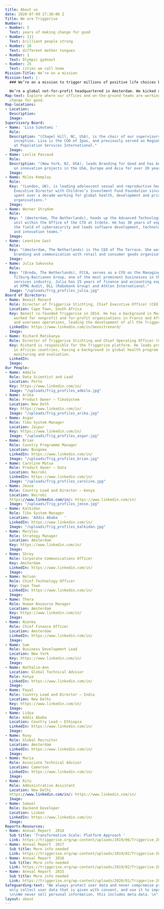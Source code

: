 ```yaml
---
title: About us
date: 2020-07-09 17:30:00 Z
Title: We are Triggerise
Numbers:
- Number: 5
  Text: years of making change for good
- Number: 111
  Text: brilliant people strong
- Number: 10
  Text: different mother tongues
- Number: 1
  Text: Olympic gymnast
- Number: 25
  Text: cities we call home
Mission-Title: We’re on a mission
Mission-text: |-
  ### We’re on a mission to trigger millions of positive life choices by young people and make an unsurpassed impact on global health and wellbeing.

  We’re a global not-for-profit headquartered in Amsterdam. We kicked off with big ambitions in 2014 and now operate in eight markets, with offices and on-the-ground staff around the globe. And we’re not stopping here: our teams and positive impact are expanding by the minute.
Map-text: Explore where our offices and on-the-ground teams are working to trigger
  change for good.
Map-locations:
- Location: 
  Description: 
  Image: 
Supervisory Board:
- Name: 'Lisa Simutami '
  Role: 
  Description: "(Chapel Hill, NC, USA), is the chair of our supervisory board since
    inception. Lisa is the COO of Ipas, and previously served as Regional Director
    at Population Services International."
  Image: 
- Name: Leslie Pascaud
  Role: 
  Description: "(New York, NJ, USA), leads Branding for Good and has been working
    on innovation projects in the USA, Europe and Asia for over 20 years."
  Image: 
- Name: Miles Kemplay
  Role: 
  Key: "(London, UK), is leading adolescent sexual and reproductive health work as
    Executive Director with Children’s Investment Fund Foundation since 2016. He has
    spent over a decade working for global health, development and private sector
    organisations."
  Image: 
- Name: Werner Strydom
  Role: 
  Key: " (Amsterdam, The Netherlands), heads up the Advanced Technology & Innovation
    unit within the Office of the CTO at Irdeto. He has 30 years of experience in
    the field of cybersecurity and leads software development, technology research,
    and innovation teams."
  Image: 
- Name: Leontine Gast
  Role: 
  Key: "(Amsterdam, The Netherlands) is the CEO of The Terrace. She works in strategy,
    branding and communication with retail and consumer goods organisations. "
  Image: 
- Name: Julia Sakovska
  Role: 
  Key: "(Breda, The Netherlands), FCCA, serves as a CFO on the Managing Board of Van
    Tilburg-Bastianen Group, one of the most prominent businesses in the mobility
    services industry. Julia has 25 years of finance and accounting experience gained
    at KPMG Audit, DLL (Rabobank Group) and Athlon International."
  Image: "/uploads/Trig_profiles_julia.jpg"
Board of Directors:
- Name: Benoit Renard
  Role: Director of Triggerise Stichting, Chief Executive Officer (CEO) and Co-founder
  Location: Cape Town, South Africa
  Key: Benoit co-founded Triggerise in 2014. He has a background in Marketing, having
    worked for nonprofit and for-profit organisations in France and Africa. He manages
    and oversees operations, leading the development of all the Triggerise ecosystems.
  LinkedIn: https://www.linkedin.com/in/benoitrenard/
  Image: 
- Name: Richard Matikanya
  Role: Director of Triggerise Stichting and Chief Operating Officer (COO)
  Key: Richard is responsible for the Triggerise platform. He leads project implementation
    in African countries, having a background in global health program design, management,
    monitoring and evaluation.
  LinkedIn: 
  Image: 
Our People:
- Name: Admilo
  Role: Data Scientist and Lead
  Location: Porto
  Key: https://www.linkedin.com/in/
  Image: "/uploads/Trig_profiles_admilo.jpg"
- Name: Arika
  Role: Product Owner – TikoSystem
  Location: New Delh
  Key: https://www.linkedin.com/in/
  Image: "/uploads/Trig_profiles_arika.jpg"
- Name: Asgar
  Role: Tiko System Manager
  Location: Jaipur
  Key: https://www.linkedin.com/in/
  Image: "/uploads/Trig_profiles_asgar.jpg"
- Name: Brian
  Role: Country Programme Manager
  Location: Bungoma
  LinkedIn: https://www.linkedin.com/in/
  Image: "/uploads/Trig_profiles_brian.jpg"
- Name: Caroline Mutua
  Role: Product Owner – Data
  Location: Nairobi
  LinkedIn: https://www.linkedin.com/in/
  Image: "/uploads/Trig_profiles_caroline.jpg"
- Name: Jesse
  Role: Country Lead and Director – Kenya
  Location: Nairobi
  https://www.linkedin.com/in/: https://www.linkedin.com/in/
  Image: "/uploads/Trig_profiles_jesse.jpg"
- Name: Kalkidan
  Role: Tiko System Manager
  Location: 'Addis Ababa   '
  LinkedIn: https://www.linkedin.com/in/
  Image: "/uploads/Trig_profiles_kalkidan.jpg"
- Name: Marylou
  Role: Strategy Manager
  Location: Amsterdam
  Key: https://www.linkedin.com/in/
  Image: 
- Name: Shrey
  Role: Corporate Communications Officer
  Key: Amsterdam
  LinkedIn: https://www.linkedin.com/in/
  Image: 
- Name: Nelson
  Role: Chief Technology Officer
  Key: Cape Town
  LinkedIn: https://www.linkedin.com/in/
  Image: 
- Name: Thera
  Role: Human Resource Manager
  Location: Amsterdam
  Key: https://www.linkedin.com/in/
  Image: 
- Name: Nienke
  Role: Chief Finance Officer
  Location: Amsterdam
  LinkedIn: https://www.linkedin.com/in/
  Image: 
- Name: Sam
  Role: Business Development Lead
  Location: New York
  Key: https://www.linkedin.com/in/
  Image: 
- Name: Nathalie-Ann
  Location: Global Technical Advisor
  Role: Kenya
  LinkedIn: https://www.linkedin.com/in/
  Image: 
- Name: Payal
  Role: Country Lead and Director – India
  Location: New Delhi
  Key: https://www.linkedin.com/in/
  Image: 
- Name: Lidya
  Role: Addis Ababa
  Location: Country Lead – Ethiopia
  LinkedIn: https://www.linkedin.com/in/
  Image: 
- Name: Roxy
  Role: Global Recruiter
  Location: Amsterdam
  LinkedIn: https://www.linkedin.com/in/
  Image: 
- Name: Maria
  Role: Associate Technical Advisor
  Location: Cameroon
  LinkedIn: https://www.linkedin.com/in/
  Image: 
- Name: Ritu
  Role: Administrative Assistant
  Location: New Delhi
  https://www.linkedin.com/in/: https://www.linkedin.com/in/
  Image: 
- Name: Samuel
  Role: Backend Developer
  Location: Lisbon
  LinkedIn: https://www.linkedin.com/in/
  Image: 
Reports-Resources:
- Name: Annual Report  2018
  Sub title: 'Transformative Scale: Platform Approach '
  Link: https://triggerise.org/wp-content/uploads/2019/06/Triggerise_2018_Annual_Report.pdf
- Name: Annual Report  2017
  Sub title: More info needed
  Link: https://triggerise.org/wp-content/uploads/2019/02/Triggerise-2017-Annual-Report.pdf
- Name: Annual Report  2016
  Sub title: More info needed
  Link: https://triggerise.org/wp-content/uploads/2019/02/Triggerise-2016-annual-report-1.pdf
- Name: Annual Report  2015
  Sub title: More info needed
  Link: https://triggerise.org/wp-content/uploads/2020/01/Triggerise-2015-report-FINAL.pdf
Safeguarding-text: "We always protect user data and never compromise privacy. \n\nWe
  only collect user data that is given with consent, and use it to improve our product.
  \n\nWe never sell personal information, this includes meta data. \n"
layout: about
---
```


